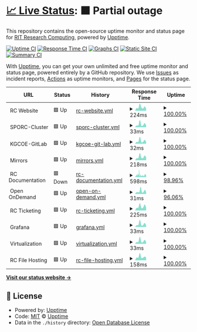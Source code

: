 # [📈 Live Status](https://rit-rc.github.io/rc-status-page/): <!--live status--> **🟧 Partial outage**

This repository contains the open-source uptime monitor and status page for [RIT Research Computing](https://rit-rc.github.io/rc-status-page/), powered by [Upptime](https://github.com/upptime/upptime).

[![Uptime CI](https://github.com/RIT-RC/rc-status-page/workflows/Uptime%20CI/badge.svg)](https://github.com/RIT-RC/rc-status-page/actions?query=workflow%3A%22Uptime+CI%22)
[![Response Time CI](https://github.com/RIT-RC/rc-status-page/workflows/Response%20Time%20CI/badge.svg)](https://github.com/RIT-RC/rc-status-page/actions?query=workflow%3A%22Response+Time+CI%22)
[![Graphs CI](https://github.com/RIT-RC/rc-status-page/workflows/Graphs%20CI/badge.svg)](https://github.com/RIT-RC/rc-status-page/actions?query=workflow%3A%22Graphs+CI%22)
[![Static Site CI](https://github.com/RIT-RC/rc-status-page/workflows/Static%20Site%20CI/badge.svg)](https://github.com/RIT-RC/rc-status-page/actions?query=workflow%3A%22Static+Site+CI%22)
[![Summary CI](https://github.com/RIT-RC/rc-status-page/workflows/Summary%20CI/badge.svg)](https://github.com/RIT-RC/rc-status-page/actions?query=workflow%3A%22Summary+CI%22)

With [Upptime](https://upptime.js.org), you can get your own unlimited and free uptime monitor and status page, powered entirely by a GitHub repository. We use [Issues](https://github.com/upptime/upptime/issues) as incident reports, [Actions](https://github.com/RIT-RC/rc-status-page/actions) as uptime monitors, and [Pages](https://upptime.github.io/upptime) for the status page.

<!--start: status pages-->
<!-- This summary is generated by Upptime (https://github.com/upptime/upptime) -->
<!-- Do not edit this manually, your changes will be overwritten -->
<!-- prettier-ignore -->
| URL | Status | History | Response Time | Uptime |
| --- | ------ | ------- | ------------- | ------ |
| <img alt="" src="https://cdn.statically.io/gh/rit-rc/rc-status-page/master/assets/rit-favicon.png" height="13"> RC Website | 🟩 Up | [rc-website.yml](https://github.com/RIT-RC/rc-status-page/commits/HEAD/history/rc-website.yml) | <details><summary><img alt="Response time graph" src="./graphs/rc-website/response-time-week.png" height="20"> 224ms</summary><br><a href="https://RIT-RC.github.io/rc-status-page/history/rc-website"><img alt="Response time 324" src="https://img.shields.io/endpoint?url=https%3A%2F%2Fraw.githubusercontent.com%2FRIT-RC%2Frc-status-page%2FHEAD%2Fapi%2Frc-website%2Fresponse-time.json"></a><br><a href="https://RIT-RC.github.io/rc-status-page/history/rc-website"><img alt="24-hour response time 140" src="https://img.shields.io/endpoint?url=https%3A%2F%2Fraw.githubusercontent.com%2FRIT-RC%2Frc-status-page%2FHEAD%2Fapi%2Frc-website%2Fresponse-time-day.json"></a><br><a href="https://RIT-RC.github.io/rc-status-page/history/rc-website"><img alt="7-day response time 224" src="https://img.shields.io/endpoint?url=https%3A%2F%2Fraw.githubusercontent.com%2FRIT-RC%2Frc-status-page%2FHEAD%2Fapi%2Frc-website%2Fresponse-time-week.json"></a><br><a href="https://RIT-RC.github.io/rc-status-page/history/rc-website"><img alt="30-day response time 338" src="https://img.shields.io/endpoint?url=https%3A%2F%2Fraw.githubusercontent.com%2FRIT-RC%2Frc-status-page%2FHEAD%2Fapi%2Frc-website%2Fresponse-time-month.json"></a><br><a href="https://RIT-RC.github.io/rc-status-page/history/rc-website"><img alt="1-year response time 324" src="https://img.shields.io/endpoint?url=https%3A%2F%2Fraw.githubusercontent.com%2FRIT-RC%2Frc-status-page%2FHEAD%2Fapi%2Frc-website%2Fresponse-time-year.json"></a></details> | <details><summary><a href="https://RIT-RC.github.io/rc-status-page/history/rc-website">100.00%</a></summary><a href="https://RIT-RC.github.io/rc-status-page/history/rc-website"><img alt="All-time uptime 99.97%" src="https://img.shields.io/endpoint?url=https%3A%2F%2Fraw.githubusercontent.com%2FRIT-RC%2Frc-status-page%2FHEAD%2Fapi%2Frc-website%2Fuptime.json"></a><br><a href="https://RIT-RC.github.io/rc-status-page/history/rc-website"><img alt="24-hour uptime 100.00%" src="https://img.shields.io/endpoint?url=https%3A%2F%2Fraw.githubusercontent.com%2FRIT-RC%2Frc-status-page%2FHEAD%2Fapi%2Frc-website%2Fuptime-day.json"></a><br><a href="https://RIT-RC.github.io/rc-status-page/history/rc-website"><img alt="7-day uptime 100.00%" src="https://img.shields.io/endpoint?url=https%3A%2F%2Fraw.githubusercontent.com%2FRIT-RC%2Frc-status-page%2FHEAD%2Fapi%2Frc-website%2Fuptime-week.json"></a><br><a href="https://RIT-RC.github.io/rc-status-page/history/rc-website"><img alt="30-day uptime 99.93%" src="https://img.shields.io/endpoint?url=https%3A%2F%2Fraw.githubusercontent.com%2FRIT-RC%2Frc-status-page%2FHEAD%2Fapi%2Frc-website%2Fuptime-month.json"></a><br><a href="https://RIT-RC.github.io/rc-status-page/history/rc-website"><img alt="1-year uptime 99.97%" src="https://img.shields.io/endpoint?url=https%3A%2F%2Fraw.githubusercontent.com%2FRIT-RC%2Frc-status-page%2FHEAD%2Fapi%2Frc-website%2Fuptime-year.json"></a></details>
| <img alt="" src="https://cdn.statically.io/gh/rit-rc/rc-status-page/master/assets/rit-favicon.png" height="13"> SPORC-Cluster | 🟩 Up | [sporc-cluster.yml](https://github.com/RIT-RC/rc-status-page/commits/HEAD/history/sporc-cluster.yml) | <details><summary><img alt="Response time graph" src="./graphs/sporc-cluster/response-time-week.png" height="20"> 33ms</summary><br><a href="https://RIT-RC.github.io/rc-status-page/history/sporc-cluster"><img alt="Response time 43" src="https://img.shields.io/endpoint?url=https%3A%2F%2Fraw.githubusercontent.com%2FRIT-RC%2Frc-status-page%2FHEAD%2Fapi%2Fsporc-cluster%2Fresponse-time.json"></a><br><a href="https://RIT-RC.github.io/rc-status-page/history/sporc-cluster"><img alt="24-hour response time 20" src="https://img.shields.io/endpoint?url=https%3A%2F%2Fraw.githubusercontent.com%2FRIT-RC%2Frc-status-page%2FHEAD%2Fapi%2Fsporc-cluster%2Fresponse-time-day.json"></a><br><a href="https://RIT-RC.github.io/rc-status-page/history/sporc-cluster"><img alt="7-day response time 33" src="https://img.shields.io/endpoint?url=https%3A%2F%2Fraw.githubusercontent.com%2FRIT-RC%2Frc-status-page%2FHEAD%2Fapi%2Fsporc-cluster%2Fresponse-time-week.json"></a><br><a href="https://RIT-RC.github.io/rc-status-page/history/sporc-cluster"><img alt="30-day response time 44" src="https://img.shields.io/endpoint?url=https%3A%2F%2Fraw.githubusercontent.com%2FRIT-RC%2Frc-status-page%2FHEAD%2Fapi%2Fsporc-cluster%2Fresponse-time-month.json"></a><br><a href="https://RIT-RC.github.io/rc-status-page/history/sporc-cluster"><img alt="1-year response time 43" src="https://img.shields.io/endpoint?url=https%3A%2F%2Fraw.githubusercontent.com%2FRIT-RC%2Frc-status-page%2FHEAD%2Fapi%2Fsporc-cluster%2Fresponse-time-year.json"></a></details> | <details><summary><a href="https://RIT-RC.github.io/rc-status-page/history/sporc-cluster">100.00%</a></summary><a href="https://RIT-RC.github.io/rc-status-page/history/sporc-cluster"><img alt="All-time uptime 100.00%" src="https://img.shields.io/endpoint?url=https%3A%2F%2Fraw.githubusercontent.com%2FRIT-RC%2Frc-status-page%2FHEAD%2Fapi%2Fsporc-cluster%2Fuptime.json"></a><br><a href="https://RIT-RC.github.io/rc-status-page/history/sporc-cluster"><img alt="24-hour uptime 100.00%" src="https://img.shields.io/endpoint?url=https%3A%2F%2Fraw.githubusercontent.com%2FRIT-RC%2Frc-status-page%2FHEAD%2Fapi%2Fsporc-cluster%2Fuptime-day.json"></a><br><a href="https://RIT-RC.github.io/rc-status-page/history/sporc-cluster"><img alt="7-day uptime 100.00%" src="https://img.shields.io/endpoint?url=https%3A%2F%2Fraw.githubusercontent.com%2FRIT-RC%2Frc-status-page%2FHEAD%2Fapi%2Fsporc-cluster%2Fuptime-week.json"></a><br><a href="https://RIT-RC.github.io/rc-status-page/history/sporc-cluster"><img alt="30-day uptime 100.00%" src="https://img.shields.io/endpoint?url=https%3A%2F%2Fraw.githubusercontent.com%2FRIT-RC%2Frc-status-page%2FHEAD%2Fapi%2Fsporc-cluster%2Fuptime-month.json"></a><br><a href="https://RIT-RC.github.io/rc-status-page/history/sporc-cluster"><img alt="1-year uptime 100.00%" src="https://img.shields.io/endpoint?url=https%3A%2F%2Fraw.githubusercontent.com%2FRIT-RC%2Frc-status-page%2FHEAD%2Fapi%2Fsporc-cluster%2Fuptime-year.json"></a></details>
| <img alt="" src="https://cdn.statically.io/gh/rit-rc/rc-status-page/master/assets/rit-favicon.png" height="13"> KGCOE-GitLab | 🟩 Up | [kgcoe-git-lab.yml](https://github.com/RIT-RC/rc-status-page/commits/HEAD/history/kgcoe-git-lab.yml) | <details><summary><img alt="Response time graph" src="./graphs/kgcoe-git-lab/response-time-week.png" height="20"> 32ms</summary><br><a href="https://RIT-RC.github.io/rc-status-page/history/kgcoe-git-lab"><img alt="Response time 45" src="https://img.shields.io/endpoint?url=https%3A%2F%2Fraw.githubusercontent.com%2FRIT-RC%2Frc-status-page%2FHEAD%2Fapi%2Fkgcoe-git-lab%2Fresponse-time.json"></a><br><a href="https://RIT-RC.github.io/rc-status-page/history/kgcoe-git-lab"><img alt="24-hour response time 20" src="https://img.shields.io/endpoint?url=https%3A%2F%2Fraw.githubusercontent.com%2FRIT-RC%2Frc-status-page%2FHEAD%2Fapi%2Fkgcoe-git-lab%2Fresponse-time-day.json"></a><br><a href="https://RIT-RC.github.io/rc-status-page/history/kgcoe-git-lab"><img alt="7-day response time 32" src="https://img.shields.io/endpoint?url=https%3A%2F%2Fraw.githubusercontent.com%2FRIT-RC%2Frc-status-page%2FHEAD%2Fapi%2Fkgcoe-git-lab%2Fresponse-time-week.json"></a><br><a href="https://RIT-RC.github.io/rc-status-page/history/kgcoe-git-lab"><img alt="30-day response time 43" src="https://img.shields.io/endpoint?url=https%3A%2F%2Fraw.githubusercontent.com%2FRIT-RC%2Frc-status-page%2FHEAD%2Fapi%2Fkgcoe-git-lab%2Fresponse-time-month.json"></a><br><a href="https://RIT-RC.github.io/rc-status-page/history/kgcoe-git-lab"><img alt="1-year response time 45" src="https://img.shields.io/endpoint?url=https%3A%2F%2Fraw.githubusercontent.com%2FRIT-RC%2Frc-status-page%2FHEAD%2Fapi%2Fkgcoe-git-lab%2Fresponse-time-year.json"></a></details> | <details><summary><a href="https://RIT-RC.github.io/rc-status-page/history/kgcoe-git-lab">100.00%</a></summary><a href="https://RIT-RC.github.io/rc-status-page/history/kgcoe-git-lab"><img alt="All-time uptime 99.98%" src="https://img.shields.io/endpoint?url=https%3A%2F%2Fraw.githubusercontent.com%2FRIT-RC%2Frc-status-page%2FHEAD%2Fapi%2Fkgcoe-git-lab%2Fuptime.json"></a><br><a href="https://RIT-RC.github.io/rc-status-page/history/kgcoe-git-lab"><img alt="24-hour uptime 100.00%" src="https://img.shields.io/endpoint?url=https%3A%2F%2Fraw.githubusercontent.com%2FRIT-RC%2Frc-status-page%2FHEAD%2Fapi%2Fkgcoe-git-lab%2Fuptime-day.json"></a><br><a href="https://RIT-RC.github.io/rc-status-page/history/kgcoe-git-lab"><img alt="7-day uptime 100.00%" src="https://img.shields.io/endpoint?url=https%3A%2F%2Fraw.githubusercontent.com%2FRIT-RC%2Frc-status-page%2FHEAD%2Fapi%2Fkgcoe-git-lab%2Fuptime-week.json"></a><br><a href="https://RIT-RC.github.io/rc-status-page/history/kgcoe-git-lab"><img alt="30-day uptime 99.93%" src="https://img.shields.io/endpoint?url=https%3A%2F%2Fraw.githubusercontent.com%2FRIT-RC%2Frc-status-page%2FHEAD%2Fapi%2Fkgcoe-git-lab%2Fuptime-month.json"></a><br><a href="https://RIT-RC.github.io/rc-status-page/history/kgcoe-git-lab"><img alt="1-year uptime 99.98%" src="https://img.shields.io/endpoint?url=https%3A%2F%2Fraw.githubusercontent.com%2FRIT-RC%2Frc-status-page%2FHEAD%2Fapi%2Fkgcoe-git-lab%2Fuptime-year.json"></a></details>
| <img alt="" src="https://cdn.statically.io/gh/rit-rc/rc-status-page/master/assets/rit-favicon.png" height="13"> Mirrors | 🟩 Up | [mirrors.yml](https://github.com/RIT-RC/rc-status-page/commits/HEAD/history/mirrors.yml) | <details><summary><img alt="Response time graph" src="./graphs/mirrors/response-time-week.png" height="20"> 218ms</summary><br><a href="https://RIT-RC.github.io/rc-status-page/history/mirrors"><img alt="Response time 249" src="https://img.shields.io/endpoint?url=https%3A%2F%2Fraw.githubusercontent.com%2FRIT-RC%2Frc-status-page%2FHEAD%2Fapi%2Fmirrors%2Fresponse-time.json"></a><br><a href="https://RIT-RC.github.io/rc-status-page/history/mirrors"><img alt="24-hour response time 203" src="https://img.shields.io/endpoint?url=https%3A%2F%2Fraw.githubusercontent.com%2FRIT-RC%2Frc-status-page%2FHEAD%2Fapi%2Fmirrors%2Fresponse-time-day.json"></a><br><a href="https://RIT-RC.github.io/rc-status-page/history/mirrors"><img alt="7-day response time 218" src="https://img.shields.io/endpoint?url=https%3A%2F%2Fraw.githubusercontent.com%2FRIT-RC%2Frc-status-page%2FHEAD%2Fapi%2Fmirrors%2Fresponse-time-week.json"></a><br><a href="https://RIT-RC.github.io/rc-status-page/history/mirrors"><img alt="30-day response time 254" src="https://img.shields.io/endpoint?url=https%3A%2F%2Fraw.githubusercontent.com%2FRIT-RC%2Frc-status-page%2FHEAD%2Fapi%2Fmirrors%2Fresponse-time-month.json"></a><br><a href="https://RIT-RC.github.io/rc-status-page/history/mirrors"><img alt="1-year response time 249" src="https://img.shields.io/endpoint?url=https%3A%2F%2Fraw.githubusercontent.com%2FRIT-RC%2Frc-status-page%2FHEAD%2Fapi%2Fmirrors%2Fresponse-time-year.json"></a></details> | <details><summary><a href="https://RIT-RC.github.io/rc-status-page/history/mirrors">100.00%</a></summary><a href="https://RIT-RC.github.io/rc-status-page/history/mirrors"><img alt="All-time uptime 100.00%" src="https://img.shields.io/endpoint?url=https%3A%2F%2Fraw.githubusercontent.com%2FRIT-RC%2Frc-status-page%2FHEAD%2Fapi%2Fmirrors%2Fuptime.json"></a><br><a href="https://RIT-RC.github.io/rc-status-page/history/mirrors"><img alt="24-hour uptime 100.00%" src="https://img.shields.io/endpoint?url=https%3A%2F%2Fraw.githubusercontent.com%2FRIT-RC%2Frc-status-page%2FHEAD%2Fapi%2Fmirrors%2Fuptime-day.json"></a><br><a href="https://RIT-RC.github.io/rc-status-page/history/mirrors"><img alt="7-day uptime 100.00%" src="https://img.shields.io/endpoint?url=https%3A%2F%2Fraw.githubusercontent.com%2FRIT-RC%2Frc-status-page%2FHEAD%2Fapi%2Fmirrors%2Fuptime-week.json"></a><br><a href="https://RIT-RC.github.io/rc-status-page/history/mirrors"><img alt="30-day uptime 100.00%" src="https://img.shields.io/endpoint?url=https%3A%2F%2Fraw.githubusercontent.com%2FRIT-RC%2Frc-status-page%2FHEAD%2Fapi%2Fmirrors%2Fuptime-month.json"></a><br><a href="https://RIT-RC.github.io/rc-status-page/history/mirrors"><img alt="1-year uptime 100.00%" src="https://img.shields.io/endpoint?url=https%3A%2F%2Fraw.githubusercontent.com%2FRIT-RC%2Frc-status-page%2FHEAD%2Fapi%2Fmirrors%2Fuptime-year.json"></a></details>
| <img alt="" src="https://cdn.statically.io/gh/rit-rc/rc-status-page/master/assets/rit-favicon.png" height="13"> RC Documentation | 🟥 Down | [rc-documentation.yml](https://github.com/RIT-RC/rc-status-page/commits/HEAD/history/rc-documentation.yml) | <details><summary><img alt="Response time graph" src="./graphs/rc-documentation/response-time-week.png" height="20"> 598ms</summary><br><a href="https://RIT-RC.github.io/rc-status-page/history/rc-documentation"><img alt="Response time 697" src="https://img.shields.io/endpoint?url=https%3A%2F%2Fraw.githubusercontent.com%2FRIT-RC%2Frc-status-page%2FHEAD%2Fapi%2Frc-documentation%2Fresponse-time.json"></a><br><a href="https://RIT-RC.github.io/rc-status-page/history/rc-documentation"><img alt="24-hour response time 1372" src="https://img.shields.io/endpoint?url=https%3A%2F%2Fraw.githubusercontent.com%2FRIT-RC%2Frc-status-page%2FHEAD%2Fapi%2Frc-documentation%2Fresponse-time-day.json"></a><br><a href="https://RIT-RC.github.io/rc-status-page/history/rc-documentation"><img alt="7-day response time 598" src="https://img.shields.io/endpoint?url=https%3A%2F%2Fraw.githubusercontent.com%2FRIT-RC%2Frc-status-page%2FHEAD%2Fapi%2Frc-documentation%2Fresponse-time-week.json"></a><br><a href="https://RIT-RC.github.io/rc-status-page/history/rc-documentation"><img alt="30-day response time 785" src="https://img.shields.io/endpoint?url=https%3A%2F%2Fraw.githubusercontent.com%2FRIT-RC%2Frc-status-page%2FHEAD%2Fapi%2Frc-documentation%2Fresponse-time-month.json"></a><br><a href="https://RIT-RC.github.io/rc-status-page/history/rc-documentation"><img alt="1-year response time 697" src="https://img.shields.io/endpoint?url=https%3A%2F%2Fraw.githubusercontent.com%2FRIT-RC%2Frc-status-page%2FHEAD%2Fapi%2Frc-documentation%2Fresponse-time-year.json"></a></details> | <details><summary><a href="https://RIT-RC.github.io/rc-status-page/history/rc-documentation">98.96%</a></summary><a href="https://RIT-RC.github.io/rc-status-page/history/rc-documentation"><img alt="All-time uptime 99.57%" src="https://img.shields.io/endpoint?url=https%3A%2F%2Fraw.githubusercontent.com%2FRIT-RC%2Frc-status-page%2FHEAD%2Fapi%2Frc-documentation%2Fuptime.json"></a><br><a href="https://RIT-RC.github.io/rc-status-page/history/rc-documentation"><img alt="24-hour uptime 93.79%" src="https://img.shields.io/endpoint?url=https%3A%2F%2Fraw.githubusercontent.com%2FRIT-RC%2Frc-status-page%2FHEAD%2Fapi%2Frc-documentation%2Fuptime-day.json"></a><br><a href="https://RIT-RC.github.io/rc-status-page/history/rc-documentation"><img alt="7-day uptime 98.96%" src="https://img.shields.io/endpoint?url=https%3A%2F%2Fraw.githubusercontent.com%2FRIT-RC%2Frc-status-page%2FHEAD%2Fapi%2Frc-documentation%2Fuptime-week.json"></a><br><a href="https://RIT-RC.github.io/rc-status-page/history/rc-documentation"><img alt="30-day uptime 99.48%" src="https://img.shields.io/endpoint?url=https%3A%2F%2Fraw.githubusercontent.com%2FRIT-RC%2Frc-status-page%2FHEAD%2Fapi%2Frc-documentation%2Fuptime-month.json"></a><br><a href="https://RIT-RC.github.io/rc-status-page/history/rc-documentation"><img alt="1-year uptime 99.57%" src="https://img.shields.io/endpoint?url=https%3A%2F%2Fraw.githubusercontent.com%2FRIT-RC%2Frc-status-page%2FHEAD%2Fapi%2Frc-documentation%2Fuptime-year.json"></a></details>
| <img alt="" src="https://cdn.statically.io/gh/rit-rc/rc-status-page/master/assets/rit-favicon.png" height="13"> Open OnDemand | 🟩 Up | [open-on-demand.yml](https://github.com/RIT-RC/rc-status-page/commits/HEAD/history/open-on-demand.yml) | <details><summary><img alt="Response time graph" src="./graphs/open-on-demand/response-time-week.png" height="20"> 31ms</summary><br><a href="https://RIT-RC.github.io/rc-status-page/history/open-on-demand"><img alt="Response time 43" src="https://img.shields.io/endpoint?url=https%3A%2F%2Fraw.githubusercontent.com%2FRIT-RC%2Frc-status-page%2FHEAD%2Fapi%2Fopen-on-demand%2Fresponse-time.json"></a><br><a href="https://RIT-RC.github.io/rc-status-page/history/open-on-demand"><img alt="24-hour response time 20" src="https://img.shields.io/endpoint?url=https%3A%2F%2Fraw.githubusercontent.com%2FRIT-RC%2Frc-status-page%2FHEAD%2Fapi%2Fopen-on-demand%2Fresponse-time-day.json"></a><br><a href="https://RIT-RC.github.io/rc-status-page/history/open-on-demand"><img alt="7-day response time 31" src="https://img.shields.io/endpoint?url=https%3A%2F%2Fraw.githubusercontent.com%2FRIT-RC%2Frc-status-page%2FHEAD%2Fapi%2Fopen-on-demand%2Fresponse-time-week.json"></a><br><a href="https://RIT-RC.github.io/rc-status-page/history/open-on-demand"><img alt="30-day response time 44" src="https://img.shields.io/endpoint?url=https%3A%2F%2Fraw.githubusercontent.com%2FRIT-RC%2Frc-status-page%2FHEAD%2Fapi%2Fopen-on-demand%2Fresponse-time-month.json"></a><br><a href="https://RIT-RC.github.io/rc-status-page/history/open-on-demand"><img alt="1-year response time 43" src="https://img.shields.io/endpoint?url=https%3A%2F%2Fraw.githubusercontent.com%2FRIT-RC%2Frc-status-page%2FHEAD%2Fapi%2Fopen-on-demand%2Fresponse-time-year.json"></a></details> | <details><summary><a href="https://RIT-RC.github.io/rc-status-page/history/open-on-demand">96.06%</a></summary><a href="https://RIT-RC.github.io/rc-status-page/history/open-on-demand"><img alt="All-time uptime 99.22%" src="https://img.shields.io/endpoint?url=https%3A%2F%2Fraw.githubusercontent.com%2FRIT-RC%2Frc-status-page%2FHEAD%2Fapi%2Fopen-on-demand%2Fuptime.json"></a><br><a href="https://RIT-RC.github.io/rc-status-page/history/open-on-demand"><img alt="24-hour uptime 100.00%" src="https://img.shields.io/endpoint?url=https%3A%2F%2Fraw.githubusercontent.com%2FRIT-RC%2Frc-status-page%2FHEAD%2Fapi%2Fopen-on-demand%2Fuptime-day.json"></a><br><a href="https://RIT-RC.github.io/rc-status-page/history/open-on-demand"><img alt="7-day uptime 96.06%" src="https://img.shields.io/endpoint?url=https%3A%2F%2Fraw.githubusercontent.com%2FRIT-RC%2Frc-status-page%2FHEAD%2Fapi%2Fopen-on-demand%2Fuptime-week.json"></a><br><a href="https://RIT-RC.github.io/rc-status-page/history/open-on-demand"><img alt="30-day uptime 97.17%" src="https://img.shields.io/endpoint?url=https%3A%2F%2Fraw.githubusercontent.com%2FRIT-RC%2Frc-status-page%2FHEAD%2Fapi%2Fopen-on-demand%2Fuptime-month.json"></a><br><a href="https://RIT-RC.github.io/rc-status-page/history/open-on-demand"><img alt="1-year uptime 99.22%" src="https://img.shields.io/endpoint?url=https%3A%2F%2Fraw.githubusercontent.com%2FRIT-RC%2Frc-status-page%2FHEAD%2Fapi%2Fopen-on-demand%2Fuptime-year.json"></a></details>
| <img alt="" src="https://cdn.statically.io/gh/rit-rc/rc-status-page/master/assets/rit-favicon.png" height="13"> RC Ticketing | 🟩 Up | [rc-ticketing.yml](https://github.com/RIT-RC/rc-status-page/commits/HEAD/history/rc-ticketing.yml) | <details><summary><img alt="Response time graph" src="./graphs/rc-ticketing/response-time-week.png" height="20"> 225ms</summary><br><a href="https://RIT-RC.github.io/rc-status-page/history/rc-ticketing"><img alt="Response time 286" src="https://img.shields.io/endpoint?url=https%3A%2F%2Fraw.githubusercontent.com%2FRIT-RC%2Frc-status-page%2FHEAD%2Fapi%2Frc-ticketing%2Fresponse-time.json"></a><br><a href="https://RIT-RC.github.io/rc-status-page/history/rc-ticketing"><img alt="24-hour response time 168" src="https://img.shields.io/endpoint?url=https%3A%2F%2Fraw.githubusercontent.com%2FRIT-RC%2Frc-status-page%2FHEAD%2Fapi%2Frc-ticketing%2Fresponse-time-day.json"></a><br><a href="https://RIT-RC.github.io/rc-status-page/history/rc-ticketing"><img alt="7-day response time 225" src="https://img.shields.io/endpoint?url=https%3A%2F%2Fraw.githubusercontent.com%2FRIT-RC%2Frc-status-page%2FHEAD%2Fapi%2Frc-ticketing%2Fresponse-time-week.json"></a><br><a href="https://RIT-RC.github.io/rc-status-page/history/rc-ticketing"><img alt="30-day response time 274" src="https://img.shields.io/endpoint?url=https%3A%2F%2Fraw.githubusercontent.com%2FRIT-RC%2Frc-status-page%2FHEAD%2Fapi%2Frc-ticketing%2Fresponse-time-month.json"></a><br><a href="https://RIT-RC.github.io/rc-status-page/history/rc-ticketing"><img alt="1-year response time 286" src="https://img.shields.io/endpoint?url=https%3A%2F%2Fraw.githubusercontent.com%2FRIT-RC%2Frc-status-page%2FHEAD%2Fapi%2Frc-ticketing%2Fresponse-time-year.json"></a></details> | <details><summary><a href="https://RIT-RC.github.io/rc-status-page/history/rc-ticketing">100.00%</a></summary><a href="https://RIT-RC.github.io/rc-status-page/history/rc-ticketing"><img alt="All-time uptime 100.00%" src="https://img.shields.io/endpoint?url=https%3A%2F%2Fraw.githubusercontent.com%2FRIT-RC%2Frc-status-page%2FHEAD%2Fapi%2Frc-ticketing%2Fuptime.json"></a><br><a href="https://RIT-RC.github.io/rc-status-page/history/rc-ticketing"><img alt="24-hour uptime 100.00%" src="https://img.shields.io/endpoint?url=https%3A%2F%2Fraw.githubusercontent.com%2FRIT-RC%2Frc-status-page%2FHEAD%2Fapi%2Frc-ticketing%2Fuptime-day.json"></a><br><a href="https://RIT-RC.github.io/rc-status-page/history/rc-ticketing"><img alt="7-day uptime 100.00%" src="https://img.shields.io/endpoint?url=https%3A%2F%2Fraw.githubusercontent.com%2FRIT-RC%2Frc-status-page%2FHEAD%2Fapi%2Frc-ticketing%2Fuptime-week.json"></a><br><a href="https://RIT-RC.github.io/rc-status-page/history/rc-ticketing"><img alt="30-day uptime 100.00%" src="https://img.shields.io/endpoint?url=https%3A%2F%2Fraw.githubusercontent.com%2FRIT-RC%2Frc-status-page%2FHEAD%2Fapi%2Frc-ticketing%2Fuptime-month.json"></a><br><a href="https://RIT-RC.github.io/rc-status-page/history/rc-ticketing"><img alt="1-year uptime 100.00%" src="https://img.shields.io/endpoint?url=https%3A%2F%2Fraw.githubusercontent.com%2FRIT-RC%2Frc-status-page%2FHEAD%2Fapi%2Frc-ticketing%2Fuptime-year.json"></a></details>
| <img alt="" src="https://cdn.statically.io/gh/rit-rc/rc-status-page/master/assets/rit-favicon.png" height="13"> Grafana | 🟩 Up | [grafana.yml](https://github.com/RIT-RC/rc-status-page/commits/HEAD/history/grafana.yml) | <details><summary><img alt="Response time graph" src="./graphs/grafana/response-time-week.png" height="20"> 33ms</summary><br><a href="https://RIT-RC.github.io/rc-status-page/history/grafana"><img alt="Response time 43" src="https://img.shields.io/endpoint?url=https%3A%2F%2Fraw.githubusercontent.com%2FRIT-RC%2Frc-status-page%2FHEAD%2Fapi%2Fgrafana%2Fresponse-time.json"></a><br><a href="https://RIT-RC.github.io/rc-status-page/history/grafana"><img alt="24-hour response time 20" src="https://img.shields.io/endpoint?url=https%3A%2F%2Fraw.githubusercontent.com%2FRIT-RC%2Frc-status-page%2FHEAD%2Fapi%2Fgrafana%2Fresponse-time-day.json"></a><br><a href="https://RIT-RC.github.io/rc-status-page/history/grafana"><img alt="7-day response time 33" src="https://img.shields.io/endpoint?url=https%3A%2F%2Fraw.githubusercontent.com%2FRIT-RC%2Frc-status-page%2FHEAD%2Fapi%2Fgrafana%2Fresponse-time-week.json"></a><br><a href="https://RIT-RC.github.io/rc-status-page/history/grafana"><img alt="30-day response time 45" src="https://img.shields.io/endpoint?url=https%3A%2F%2Fraw.githubusercontent.com%2FRIT-RC%2Frc-status-page%2FHEAD%2Fapi%2Fgrafana%2Fresponse-time-month.json"></a><br><a href="https://RIT-RC.github.io/rc-status-page/history/grafana"><img alt="1-year response time 43" src="https://img.shields.io/endpoint?url=https%3A%2F%2Fraw.githubusercontent.com%2FRIT-RC%2Frc-status-page%2FHEAD%2Fapi%2Fgrafana%2Fresponse-time-year.json"></a></details> | <details><summary><a href="https://RIT-RC.github.io/rc-status-page/history/grafana">100.00%</a></summary><a href="https://RIT-RC.github.io/rc-status-page/history/grafana"><img alt="All-time uptime 99.99%" src="https://img.shields.io/endpoint?url=https%3A%2F%2Fraw.githubusercontent.com%2FRIT-RC%2Frc-status-page%2FHEAD%2Fapi%2Fgrafana%2Fuptime.json"></a><br><a href="https://RIT-RC.github.io/rc-status-page/history/grafana"><img alt="24-hour uptime 100.00%" src="https://img.shields.io/endpoint?url=https%3A%2F%2Fraw.githubusercontent.com%2FRIT-RC%2Frc-status-page%2FHEAD%2Fapi%2Fgrafana%2Fuptime-day.json"></a><br><a href="https://RIT-RC.github.io/rc-status-page/history/grafana"><img alt="7-day uptime 100.00%" src="https://img.shields.io/endpoint?url=https%3A%2F%2Fraw.githubusercontent.com%2FRIT-RC%2Frc-status-page%2FHEAD%2Fapi%2Fgrafana%2Fuptime-week.json"></a><br><a href="https://RIT-RC.github.io/rc-status-page/history/grafana"><img alt="30-day uptime 99.96%" src="https://img.shields.io/endpoint?url=https%3A%2F%2Fraw.githubusercontent.com%2FRIT-RC%2Frc-status-page%2FHEAD%2Fapi%2Fgrafana%2Fuptime-month.json"></a><br><a href="https://RIT-RC.github.io/rc-status-page/history/grafana"><img alt="1-year uptime 99.99%" src="https://img.shields.io/endpoint?url=https%3A%2F%2Fraw.githubusercontent.com%2FRIT-RC%2Frc-status-page%2FHEAD%2Fapi%2Fgrafana%2Fuptime-year.json"></a></details>
| <img alt="" src="https://cdn.statically.io/gh/rit-rc/rc-status-page/master/assets/rit-favicon.png" height="13"> Virtualization | 🟩 Up | [virtualization.yml](https://github.com/RIT-RC/rc-status-page/commits/HEAD/history/virtualization.yml) | <details><summary><img alt="Response time graph" src="./graphs/virtualization/response-time-week.png" height="20"> 33ms</summary><br><a href="https://RIT-RC.github.io/rc-status-page/history/virtualization"><img alt="Response time 43" src="https://img.shields.io/endpoint?url=https%3A%2F%2Fraw.githubusercontent.com%2FRIT-RC%2Frc-status-page%2FHEAD%2Fapi%2Fvirtualization%2Fresponse-time.json"></a><br><a href="https://RIT-RC.github.io/rc-status-page/history/virtualization"><img alt="24-hour response time 20" src="https://img.shields.io/endpoint?url=https%3A%2F%2Fraw.githubusercontent.com%2FRIT-RC%2Frc-status-page%2FHEAD%2Fapi%2Fvirtualization%2Fresponse-time-day.json"></a><br><a href="https://RIT-RC.github.io/rc-status-page/history/virtualization"><img alt="7-day response time 33" src="https://img.shields.io/endpoint?url=https%3A%2F%2Fraw.githubusercontent.com%2FRIT-RC%2Frc-status-page%2FHEAD%2Fapi%2Fvirtualization%2Fresponse-time-week.json"></a><br><a href="https://RIT-RC.github.io/rc-status-page/history/virtualization"><img alt="30-day response time 44" src="https://img.shields.io/endpoint?url=https%3A%2F%2Fraw.githubusercontent.com%2FRIT-RC%2Frc-status-page%2FHEAD%2Fapi%2Fvirtualization%2Fresponse-time-month.json"></a><br><a href="https://RIT-RC.github.io/rc-status-page/history/virtualization"><img alt="1-year response time 43" src="https://img.shields.io/endpoint?url=https%3A%2F%2Fraw.githubusercontent.com%2FRIT-RC%2Frc-status-page%2FHEAD%2Fapi%2Fvirtualization%2Fresponse-time-year.json"></a></details> | <details><summary><a href="https://RIT-RC.github.io/rc-status-page/history/virtualization">100.00%</a></summary><a href="https://RIT-RC.github.io/rc-status-page/history/virtualization"><img alt="All-time uptime 99.99%" src="https://img.shields.io/endpoint?url=https%3A%2F%2Fraw.githubusercontent.com%2FRIT-RC%2Frc-status-page%2FHEAD%2Fapi%2Fvirtualization%2Fuptime.json"></a><br><a href="https://RIT-RC.github.io/rc-status-page/history/virtualization"><img alt="24-hour uptime 100.00%" src="https://img.shields.io/endpoint?url=https%3A%2F%2Fraw.githubusercontent.com%2FRIT-RC%2Frc-status-page%2FHEAD%2Fapi%2Fvirtualization%2Fuptime-day.json"></a><br><a href="https://RIT-RC.github.io/rc-status-page/history/virtualization"><img alt="7-day uptime 100.00%" src="https://img.shields.io/endpoint?url=https%3A%2F%2Fraw.githubusercontent.com%2FRIT-RC%2Frc-status-page%2FHEAD%2Fapi%2Fvirtualization%2Fuptime-week.json"></a><br><a href="https://RIT-RC.github.io/rc-status-page/history/virtualization"><img alt="30-day uptime 100.00%" src="https://img.shields.io/endpoint?url=https%3A%2F%2Fraw.githubusercontent.com%2FRIT-RC%2Frc-status-page%2FHEAD%2Fapi%2Fvirtualization%2Fuptime-month.json"></a><br><a href="https://RIT-RC.github.io/rc-status-page/history/virtualization"><img alt="1-year uptime 99.99%" src="https://img.shields.io/endpoint?url=https%3A%2F%2Fraw.githubusercontent.com%2FRIT-RC%2Frc-status-page%2FHEAD%2Fapi%2Fvirtualization%2Fuptime-year.json"></a></details>
| <img alt="" src="https://cdn.statically.io/gh/rit-rc/rc-status-page/master/assets/rit-favicon.png" height="13"> RC File Hosting | 🟩 Up | [rc-file-hosting.yml](https://github.com/RIT-RC/rc-status-page/commits/HEAD/history/rc-file-hosting.yml) | <details><summary><img alt="Response time graph" src="./graphs/rc-file-hosting/response-time-week.png" height="20"> 158ms</summary><br><a href="https://RIT-RC.github.io/rc-status-page/history/rc-file-hosting"><img alt="Response time 194" src="https://img.shields.io/endpoint?url=https%3A%2F%2Fraw.githubusercontent.com%2FRIT-RC%2Frc-status-page%2FHEAD%2Fapi%2Frc-file-hosting%2Fresponse-time.json"></a><br><a href="https://RIT-RC.github.io/rc-status-page/history/rc-file-hosting"><img alt="24-hour response time 131" src="https://img.shields.io/endpoint?url=https%3A%2F%2Fraw.githubusercontent.com%2FRIT-RC%2Frc-status-page%2FHEAD%2Fapi%2Frc-file-hosting%2Fresponse-time-day.json"></a><br><a href="https://RIT-RC.github.io/rc-status-page/history/rc-file-hosting"><img alt="7-day response time 158" src="https://img.shields.io/endpoint?url=https%3A%2F%2Fraw.githubusercontent.com%2FRIT-RC%2Frc-status-page%2FHEAD%2Fapi%2Frc-file-hosting%2Fresponse-time-week.json"></a><br><a href="https://RIT-RC.github.io/rc-status-page/history/rc-file-hosting"><img alt="30-day response time 198" src="https://img.shields.io/endpoint?url=https%3A%2F%2Fraw.githubusercontent.com%2FRIT-RC%2Frc-status-page%2FHEAD%2Fapi%2Frc-file-hosting%2Fresponse-time-month.json"></a><br><a href="https://RIT-RC.github.io/rc-status-page/history/rc-file-hosting"><img alt="1-year response time 194" src="https://img.shields.io/endpoint?url=https%3A%2F%2Fraw.githubusercontent.com%2FRIT-RC%2Frc-status-page%2FHEAD%2Fapi%2Frc-file-hosting%2Fresponse-time-year.json"></a></details> | <details><summary><a href="https://RIT-RC.github.io/rc-status-page/history/rc-file-hosting">100.00%</a></summary><a href="https://RIT-RC.github.io/rc-status-page/history/rc-file-hosting"><img alt="All-time uptime 100.00%" src="https://img.shields.io/endpoint?url=https%3A%2F%2Fraw.githubusercontent.com%2FRIT-RC%2Frc-status-page%2FHEAD%2Fapi%2Frc-file-hosting%2Fuptime.json"></a><br><a href="https://RIT-RC.github.io/rc-status-page/history/rc-file-hosting"><img alt="24-hour uptime 100.00%" src="https://img.shields.io/endpoint?url=https%3A%2F%2Fraw.githubusercontent.com%2FRIT-RC%2Frc-status-page%2FHEAD%2Fapi%2Frc-file-hosting%2Fuptime-day.json"></a><br><a href="https://RIT-RC.github.io/rc-status-page/history/rc-file-hosting"><img alt="7-day uptime 100.00%" src="https://img.shields.io/endpoint?url=https%3A%2F%2Fraw.githubusercontent.com%2FRIT-RC%2Frc-status-page%2FHEAD%2Fapi%2Frc-file-hosting%2Fuptime-week.json"></a><br><a href="https://RIT-RC.github.io/rc-status-page/history/rc-file-hosting"><img alt="30-day uptime 100.00%" src="https://img.shields.io/endpoint?url=https%3A%2F%2Fraw.githubusercontent.com%2FRIT-RC%2Frc-status-page%2FHEAD%2Fapi%2Frc-file-hosting%2Fuptime-month.json"></a><br><a href="https://RIT-RC.github.io/rc-status-page/history/rc-file-hosting"><img alt="1-year uptime 100.00%" src="https://img.shields.io/endpoint?url=https%3A%2F%2Fraw.githubusercontent.com%2FRIT-RC%2Frc-status-page%2FHEAD%2Fapi%2Frc-file-hosting%2Fuptime-year.json"></a></details>

<!--end: status pages-->

[**Visit our status website →**](<[https://upptime.github.io/upptime](https://rit-rc.github.io/rc-status-page/)>)

## 📄 License

- Powered by: [Upptime](https://github.com/upptime/upptime)
- Code: [MIT](./LICENSE) © [Upptime](https://upptime.js.org)
- Data in the `./history` directory: [Open Database License](https://opendatacommons.org/licenses/odbl/1-0/)

